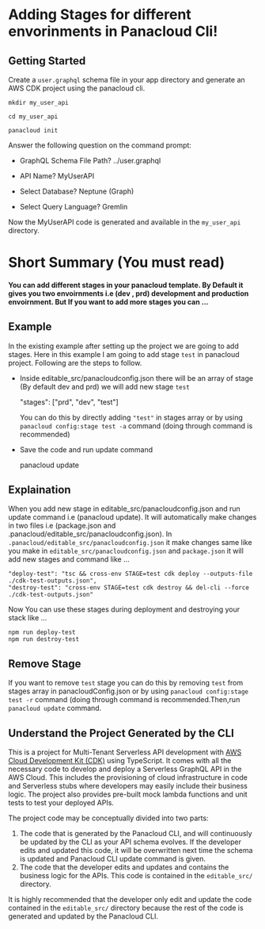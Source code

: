 # Adding Stages for different envorinments in Panacloud Cli!

## Getting Started

Create a `user.graphql` schema file in your app directory and generate an AWS CDK project using the panacloud cli.

    mkdir my_user_api

    cd my_user_api

    panacloud init

Answer the following question on the command prompt:

* GraphQL Schema File Path? ../user.graphql

* API Name? MyUserAPI

* Select Database? Neptune (Graph) 

* Select Query Language? Gremlin

Now the MyUserAPI code is generated and available in the `my_user_api` directory.

# Short Summary (You must read) 
#### You can add different stages in your panacloud template. By Default it gives you two envoirnments i.e (dev , prd) development and production envoirnment. But If you want to add more stages you can ...

## Example
In the existing example after setting up the project we are going to add stages. Here in this example I am going to add stage `test` in panacloud project. Following are the steps to follow.

* Inside editable_src/panacloudconfig.json there will be an array of stage (By default dev and prd) we will add new stage `test`

     "stages": ["prd", "dev", "test"]   
     
  You can do this by directly adding `"test"` in stages array or by using `panacloud config:stage test -a` command (doing through command is recommended)  

* Save the code and run update command 

    panacloud update

## Explaination

When you add new stage in editable_src/panacloudconfig.json and run update command i.e (panacloud update). It will automatically make changes in two files i.e (package.json and .panacloud/editable_src/panacloudconfig.json). In `.panacloud/editable_src/panacloudconfig.json` it make changes same like you make in `editable_src/panacloudconfig.json` and `package.json` it will add new stages and command like ...

    "deploy-test": "tsc && cross-env STAGE=test cdk deploy --outputs-file ./cdk-test-outputs.json",
    "destroy-test": "cross-env STAGE=test cdk destroy && del-cli --force ./cdk-test-outputs.json"

Now You can use these stages during deployment and destroying your stack like ...

    npm run deploy-test
    npm run destroy-test

## Remove Stage 

If you want to remove `test` stage you can do this by removing `test` from stages array in panacloudConfig.json or by using `panacloud config:stage test -r` command (doing through command is recommended.Then,run `panacloud update` command.

## Understand the Project Generated by the CLI

This is a project for Multi-Tenant Serverless API development with [AWS Cloud Development Kit (CDK)](https://docs.aws.amazon.com/cdk/latest/guide/home.html) using TypeScript. It comes with all the necessary code to develop and deploy a Serverless GraphQL API in the AWS Cloud.  This includes the provisioning of cloud infrastructure in code and Serverless stubs where developers may easily include their business logic. The project also provides pre-built mock lambda functions and unit tests to test your deployed APIs. 

The project code may be conceptually divided into two parts:

1. The code that is generated by the Panacloud CLI, and will continuously be updated by the CLI as your API schema evolves. If the developer edits and updated this code, it will be overwritten next time the schema is updated and Panacloud CLI update command is given.
2. The code that the developer edits and updates and contains the business logic for the APIs. This code is contained in the `editable_src/` directory. 

It is highly recommended that the developer only edit and update the code contained in the `editable_src/` directory because the rest of the code is generated and updated by the Panacloud CLI.




